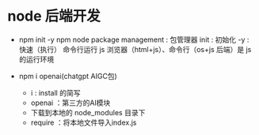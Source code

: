 # node 后端开发

- npm init -y
    npm node package management : 包管理器
    init : 初始化 
    -y : 快速（执行）
    命令行运行 js
    浏览器（html+js）、命令行（os+js 后端）是 js 的运行环境

- npm i openai(chatgpt AIGC包)
    - i : install 的简写
    - openai ：第三方的AI模块
    - 下载到本地的 node_modules 目录下
    - require ：将本地文件导入index.js